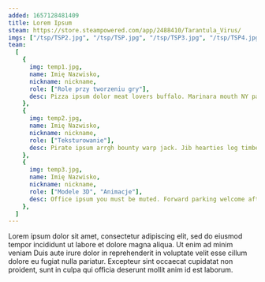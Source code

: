 ```yaml
---
added: 1657128481409
title: Lorem Ipsum
steam: https://store.steampowered.com/app/2488410/Tarantula_Virus/
imgs: ["/tsp/TSP2.jpg", "/tsp/TSP.jpg", "/tsp/TSP3.jpg", "/tsp/TSP4.jpg"]
team:
  [
    {
      img: temp1.jpg,
      name: Imię Nazwisko,
      nickname: nickname,
      role: ["Role przy tworzeniu gry"],
      desc: Pizza ipsum dolor meat lovers buffalo. Marinara mouth NY party bell banana banana anchovies buffalo beef. Buffalo dolor personal steak large olives mayo meatball bacon. Extra banana.,
    },
    {
      img: temp2.jpg,
      name: Imię Nazwisko,
      nickname: nickname,
      role: ["Teksturowanie"],
      desc: Pirate ipsum arrgh bounty warp jack. Jib hearties log timbers cutlass gabion pirate gunwalls a crimp. Sheet chase pinnace sail line hail-shot furl jib sink spanker. Prey execution across rat nest.,
    },
    {
      img: temp3.jpg,
      name: Imię Nazwisko,
      nickname: nickname,
      role: ["Modele 3D", "Animacje"],
      desc: Office ipsum you must be muted. Forward parking welcome after deliverables cta. Design want / quarter backwards pups. Files start revision tent cross hurting horse tentative pin inclusion.,
    },
  ]
---
```


Lorem ipsum dolor sit amet, consectetur adipiscing elit, sed do eiusmod tempor incididunt ut labore et dolore magna aliqua. Ut enim ad minim veniam Duis aute irure dolor in reprehenderit in voluptate velit esse cillum dolore eu fugiat nulla pariatur. Excepteur sint occaecat cupidatat non proident, sunt in culpa qui officia deserunt mollit anim id est laborum.
